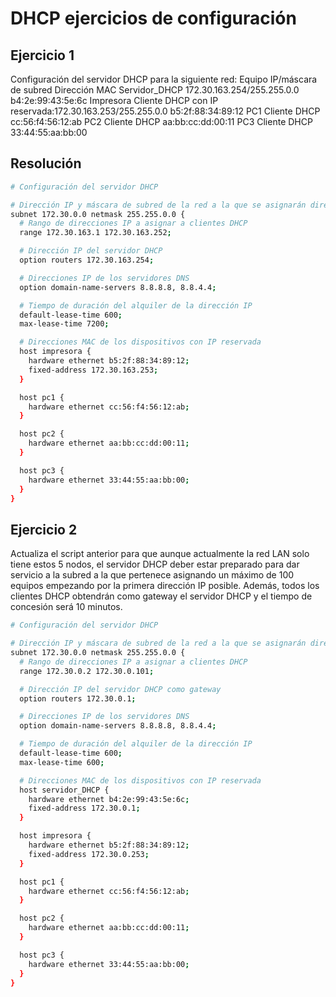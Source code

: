 # DHCP ejercicios de configuración
## Ejercicio 1
Configuración del servidor DHCP para la siguiente red: Equipo IP/máscara de subred Dirección MAC
 Servidor_DHCP 172.30.163.254/255.255.0.0 b4:2e:99:43:5e:6c
 Impresora Cliente DHCP con IP reservada:172.30.163.253/255.255.0.0 b5:2f:88:34:89:12
 PC1 Cliente DHCP cc:56:f4:56:12:ab
 PC2 Cliente DHCP aa:bb:cc:dd:00:11
 PC3 Cliente DHCP 33:44:55:aa:bb:00    
## Resolución
``` bash
# Configuración del servidor DHCP

# Dirección IP y máscara de subred de la red a la que se asignarán direcciones IP
subnet 172.30.0.0 netmask 255.255.0.0 {
  # Rango de direcciones IP a asignar a clientes DHCP
  range 172.30.163.1 172.30.163.252;

  # Dirección IP del servidor DHCP
  option routers 172.30.163.254;

  # Direcciones IP de los servidores DNS
  option domain-name-servers 8.8.8.8, 8.8.4.4;

  # Tiempo de duración del alquiler de la dirección IP
  default-lease-time 600;
  max-lease-time 7200;

  # Direcciones MAC de los dispositivos con IP reservada
  host impresora {
    hardware ethernet b5:2f:88:34:89:12;
    fixed-address 172.30.163.253;
  }

  host pc1 {
    hardware ethernet cc:56:f4:56:12:ab;
  }

  host pc2 {
    hardware ethernet aa:bb:cc:dd:00:11;
  }

  host pc3 {
    hardware ethernet 33:44:55:aa:bb:00;
  }
}
```
## Ejercicio 2 
Actualiza el script anterior para que aunque actualmente la red LAN solo tiene estos 5 nodos, el servidor DHCP deber estar
preparado para dar servicio a la subred a la que pertenece asignando un máximo de 100
equipos empezando por la primera dirección IP posible. Además, todos los clientes DHCP
obtendrán como gateway el servidor DHCP y el tiempo de concesión será 10 minutos.
```bash
# Configuración del servidor DHCP

# Dirección IP y máscara de subred de la red a la que se asignarán direcciones IP
subnet 172.30.0.0 netmask 255.255.0.0 {
  # Rango de direcciones IP a asignar a clientes DHCP
  range 172.30.0.2 172.30.0.101;

  # Dirección IP del servidor DHCP como gateway
  option routers 172.30.0.1;

  # Direcciones IP de los servidores DNS
  option domain-name-servers 8.8.8.8, 8.8.4.4;

  # Tiempo de duración del alquiler de la dirección IP
  default-lease-time 600;
  max-lease-time 600;

  # Direcciones MAC de los dispositivos con IP reservada
  host servidor_DHCP {
    hardware ethernet b4:2e:99:43:5e:6c;
    fixed-address 172.30.0.1;
  }

  host impresora {
    hardware ethernet b5:2f:88:34:89:12;
    fixed-address 172.30.0.253;
  }

  host pc1 {
    hardware ethernet cc:56:f4:56:12:ab;
  }

  host pc2 {
    hardware ethernet aa:bb:cc:dd:00:11;
  }

  host pc3 {
    hardware ethernet 33:44:55:aa:bb:00;
  }
}
```
